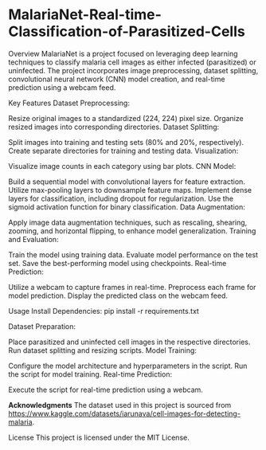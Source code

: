 # MalariaNet-Real-time-Classification-of-Parasitized-Cells
 Overview
MalariaNet is a project focused on leveraging deep learning techniques to classify malaria cell images as either infected (parasitized) or uninfected. The project incorporates image preprocessing, dataset splitting, convolutional neural network (CNN) model creation, and real-time prediction using a webcam feed.

Key Features
Dataset Preprocessing:

Resize original images to a standardized (224, 224) pixel size.
Organize resized images into corresponding directories.
Dataset Splitting:

Split images into training and testing sets (80% and 20%, respectively).
Create separate directories for training and testing data.
Visualization:

Visualize image counts in each category using bar plots.
CNN Model:

Build a sequential model with convolutional layers for feature extraction.
Utilize max-pooling layers to downsample feature maps.
Implement dense layers for classification, including dropout for regularization.
Use the sigmoid activation function for binary classification.
Data Augmentation:

Apply image data augmentation techniques, such as rescaling, shearing, zooming, and horizontal flipping, to enhance model generalization.
Training and Evaluation:

Train the model using training data.
Evaluate model performance on the test set.
Save the best-performing model using checkpoints.
Real-time Prediction:

Utilize a webcam to capture frames in real-time.
Preprocess each frame for model prediction.
Display the predicted class on the webcam feed.


Usage
Install Dependencies:
pip install -r requirements.txt

Dataset Preparation:

Place parasitized and uninfected cell images in the respective directories.
Run dataset splitting and resizing scripts.
Model Training:

Configure the model architecture and hyperparameters in the script.
Run the script for model training.
Real-time Prediction:

Execute the script for real-time prediction using a webcam.

**Acknowledgments**
The dataset used in this project is sourced from https://www.kaggle.com/datasets/iarunava/cell-images-for-detecting-malaria.

License
This project is licensed under the MIT License.
